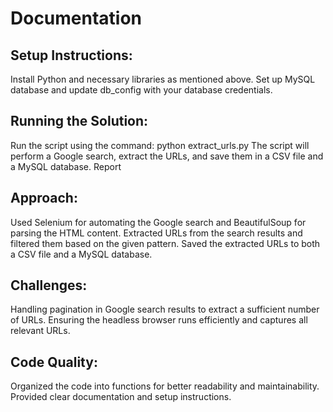 # Documentation

## Setup Instructions:
Install Python and necessary libraries as mentioned above.
Set up MySQL database and update db_config with your database credentials.

## Running the Solution:
Run the script using the command:
python extract_urls.py
The script will perform a Google search, extract the URLs, and save them in a CSV file and a MySQL database.
Report

## Approach:
Used Selenium for automating the Google search and BeautifulSoup for parsing the HTML content.
Extracted URLs from the search results and filtered them based on the given pattern.
Saved the extracted URLs to both a CSV file and a MySQL database.

## Challenges:
Handling pagination in Google search results to extract a sufficient number of URLs.
Ensuring the headless browser runs efficiently and captures all relevant URLs.

## Code Quality:
Organized the code into functions for better readability and maintainability.
Provided clear documentation and setup instructions.
